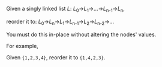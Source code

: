 Given a singly linked list *L*: *L*<sub>0</sub>→*L*<sub>1</sub>→…→*L*<sub>n-1</sub>→*L*<sub>n</sub>,

reorder it to: *L*<sub>0</sub>→*L*<sub>n</sub>→*L*<sub>1</sub>→*L*<sub>n-1</sub>→*L*<sub>2</sub>→*L*<sub>n-2</sub>→…

You must do this in-place without altering the nodes' values.

For example,

Given `{1,2,3,4}`, reorder it to `{1,4,2,3}`.
